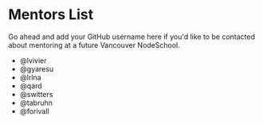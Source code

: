 
# Mentors List

Go ahead and add your GitHub username here if you'd like to be
contacted about mentoring at a future Vancouver NodeSchool.

- @lvivier
- @gyaresu
- @lrlna
- @qard
- @switters
- @tabruhn
- @forivall
